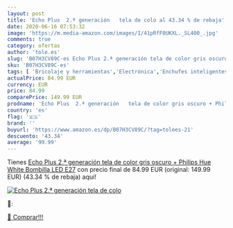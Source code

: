 ```yaml
---
layout: post
title: 'Echo Plus  2.ª generación   tela de colo al 43.34 % de rebaja'
date: 2020-06-16 07:53:32
image: 'https://m.media-amazon.com/images/I/41pRfF0UKXL._SL400_.jpg'
comments: true
category: ofertas
author: 'tole.es'
slug: 'B07H3CV89C-es Echo Plus 2.ª generación tela de color gris oscuro +...'
sku: 'B07H3CV89C-es'
tags: [ 'Bricolaje y herramientas','Electrónica','Enchufes inteligentes y a control remoto','Enchufes y accesorios','Instalación eléctrica','TV, vídeo y home cinema','Televisores','hue','philips', ]
actualPrice: 84.99 EUR
currency: EUR
price: 84.99
comparePrice: 149.99 EUR
prodname: 'Echo Plus  2.ª generación   tela de color gris oscuro + Philips Hue White Bombilla LED E27'
country: 'es'
flag: '🇪🇸'
brand: ''
buyurl: 'https://www.amazon.es/dp/B07H3CV89C/?tag=tolees-21'
descuento: '43.34'
average: '99.99'
---
```


Tienes [Echo Plus  2.ª generación   tela de color gris oscuro + Philips Hue White Bombilla LED E27](https://www.amazon.es/dp/B07H3CV89C/?tag=tolees-21) con precio final de  84.99 EUR (original: 149.99 EUR) (43.34 %  de rebaja) aqui!

[![Echo Plus  2.ª generación   tela de colo](https://m.media-amazon.com/images/I/41pRfF0UKXL._SL400_.jpg)](https://www.amazon.es/dp/B07H3CV89C/?tag=tolees-21)

🔎:


[🛒 Comprar!!!](https://www.amazon.es/dp/B07H3CV89C/?tag=tolees-21)
